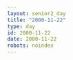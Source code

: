 ```yaml
---
layout: senior2_day
title: "2000-11-22"
type: day
id: 2000-11-22
date: 2000-11-22
robots: noindex
---
```


